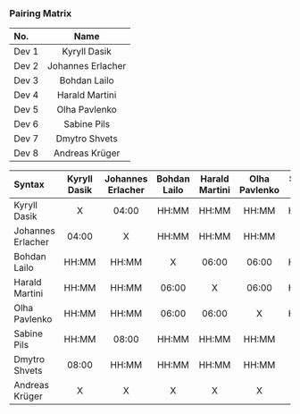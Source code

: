 ### Pairing Matrix

| No.              | Name                  | 
| :---             | :----:                |
| Dev 1            | Kyryll Dasik          |
| Dev 2            | Johannes Erlacher     |
| Dev 3            | Bohdan Lailo          |
| Dev 4            | Harald Martini        |
| Dev 5            | Olha Pavlenko         |
| Dev 6            | Sabine Pils           |
| Dev 7            | Dmytro Shvets         |
| Dev 8            | Andreas Krüger        |

| Syntax             | Kyryll Dasik | Johannes Erlacher | Bohdan Lailo | Harald Martini | Olha Pavlenko | Sabine Pils | Dmytro Shvets | Andreas Krüger |
| :---               | :----:       | :----:            | :----:       | :----:         | :----:        | :----:      | :----:        | :----:         |
| Kyryll Dasik       | X            | 04:00             | HH:MM        | HH:MM          | HH:MM         | HH:MM       | 08:00         | X              |
| Johannes Erlacher  | 04:00        | X                 | HH:MM        | HH:MM          | HH:MM         | 08:00       | HH:MM         | X              |
| Bohdan Lailo       | HH:MM        | HH:MM             | X            | 06:00          | 06:00         | HH:MM       | HH:MM         | X              |
| Harald Martini     | HH:MM        | HH:MM             | 06:00        | X              | 06:00         | HH:MM       | HH:MM         | X              |
| Olha Pavlenko      | HH:MM        | HH:MM             | 06:00        | 06:00          | X             | HH:MM       | HH:MM         | X              |
| Sabine Pils        | HH:MM        | 08:00             | HH:MM        | HH:MM          | HH:MM         | X           | 04:00         | X              |
| Dmytro Shvets      | 08:00        | HH:MM             | HH:MM        | HH:MM          | HH:MM         | 04:00       | X             | X              |
| Andreas Krüger     | X            | X                 | X            | X              | X             | X           | X             | X              |
